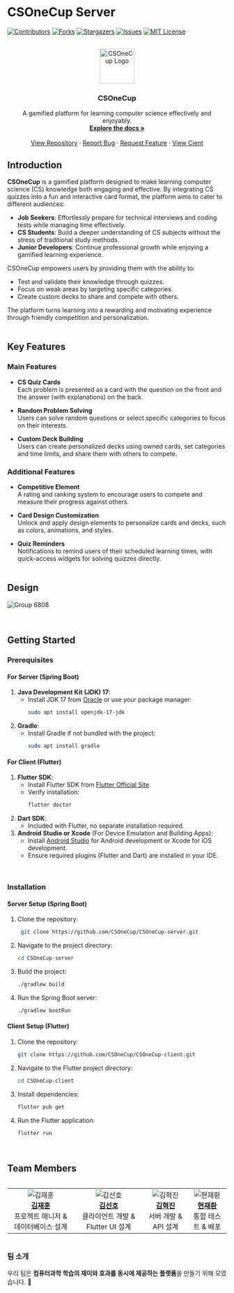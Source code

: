 # CSOneCup Server

[![Contributors][contributors-shield]][contributors-url]
[![Forks][forks-shield]][forks-url]
[![Stargazers][stars-shield]][stars-url]
[![Issues][issues-shield]][issues-url]
[![MIT License][license-shield]][license-url]  
<br />

<div align="center">
  <a href="https://github.com/CSOneCup/CSOneCup-server">
    <img src="https://github.com/user-attachments/assets/00e1c13f-1de7-48c7-80c5-ade20d515e92/image-removebg-preview.png" alt="CSOneCup Logo" width="80" height="80">
  </a>


  <h3 align="center">CSOneCup</h3>

  <p align="center">
    A gamified platform for learning computer science effectively and enjoyably.
    <br />
    <a href="https://github.com/CSOneCup/CSOneCup-server"><strong>Explore the docs »</strong></a>
    <br />
    <br />
    <a href="https://github.com/CSOneCup/CSOneCup-server">View Repository</a>
    ·
    <a href="https://github.com/CSOneCup/CSOneCup-server/issues/new?labels=bug&template=bug-report---.md">Report Bug</a>
    ·
    <a href="https://github.com/CSOneCup/CSOneCup-server/issues/new?labels=enhancement&template=feature-request---.md">Request Feature</a>
    ·
    <a href="https://github.com/CSOneCup/CSOneCup-client">View Cient</a>
  </p>
</div>


## Introduction

**CSOneCup** is a gamified platform designed to make learning computer science (CS) knowledge both engaging and effective. By integrating CS quizzes into a fun and interactive card format, the platform aims to cater to different audiences:

- **Job Seekers**: Effortlessly prepare for technical interviews and coding tests while managing time effectively.
- **CS Students**: Build a deeper understanding of CS subjects without the stress of traditional study methods.
- **Junior Developers**: Continue professional growth while enjoying a gamified learning experience.

CSOneCup empowers users by providing them with the ability to:
- Test and validate their knowledge through quizzes.
- Focus on weak areas by targeting specific categories.
- Create custom decks to share and compete with others.

The platform turns learning into a rewarding and motivating experience through friendly competition and personalization.  
<br />

## Key Features

### Main Features

- **CS Quiz Cards**  
  Each problem is presented as a card with the question on the front and the answer (with explanations) on the back.
  
- **Random Problem Solving**  
  Users can solve random questions or select specific categories to focus on their interests.

- **Custom Deck Building**  
  Users can create personalized decks using owned cards, set categories and time limits, and share them with others to compete.

### Additional Features

- **Competitive Element**  
  A rating and ranking system to encourage users to compete and measure their progress against others.

- **Card Design Customization**  
  Unlock and apply design elements to personalize cards and decks, such as colors, animations, and styles.

- **Quiz Reminders**  
  Notifications to remind users of their scheduled learning times, with quick-access widgets for solving quizzes directly.  
  <br />

## Design
![Group 6808](https://github.com/user-attachments/assets/87203829-677f-4868-9d6e-d7f494839e6f)

<br />

## Getting Started

### Prerequisites

#### For Server (Spring Boot)
1. **Java Development Kit (JDK) 17**:
   - Install JDK 17 from [Oracle](https://www.oracle.com/java/technologies/javase-jdk17-downloads.html) or use your package manager:
     ```sh
     sudo apt install openjdk-17-jdk
     ```
2. **Gradle**:
   - Install Gradle if not bundled with the project:
     ```sh
     sudo apt install gradle
     ```

#### For Client (Flutter)
1. **Flutter SDK**:
   - Install Flutter SDK from [Flutter Official Site](https://flutter.dev/docs/get-started/install).
   - Verify installation:
     ```sh
     flutter doctor
     ```
2. **Dart SDK**:
   - Included with Flutter, no separate installation required.
3. **Android Studio or Xcode** (For Device Emulation and Building Apps):
   - Install [Android Studio](https://developer.android.com/studio) for Android development or Xcode for iOS development.
   - Ensure required plugins (Flutter and Dart) are installed in your IDE.
<br />  

### Installation

#### Server Setup (Spring Boot)

1. Clone the repository:
   ```sh
    git clone https://github.com/CSOneCup/CSOneCup-server.git
   ```
2. Navigate to the project directory:
   ```sh
   cd CSOneCup-server
   ```
3. Build the project:
   ```sh
   ./gradlew build
   ```
4. Run the Spring Boot server:
   ```sh
   ./gradlew bootRun
   ```

#### Client Setup (Flutter)

1. Clone the repository:
   ```sh
   git clone https://github.com/CSOneCup/CSOneCup-client.git
   ```
2. Navigate to the Flutter project directory:
   ```sh
   cd CSOneCup-client
   ```
3. Install dependencies:
   ```sh
   flutter pub get
   ```
4. Run the Flutter application:
   ```sh
   flutter run
   ```
<br />  

## Team Members

<div style="overflow-x: auto; white-space: nowrap;">
  <table>
    <tr>
      <td align="center">
        <img src="https://avatars.githubusercontent.com/JHoon0214?s=60&v=4" alt="김재훈"><br>
        <a href="https://github.com/JHoon0214"><b>김재훈</b></a><br>
        프로젝트 매니저 & 데이터베이스 설계
      </td>
      <td align="center">
        <img src="https://avatars.githubusercontent.com/SHKim55?s=60&v=4" alt="김선호"><br>
        <a href="https://github.com/SHKim55"><b>김선호</b></a><br>
        클라이언트 개발 & Flutter UI 설계
      </td>
      <td align="center">
        <img src="https://avatars.githubusercontent.com/EpicFn?s=60&v=4" alt="김혁진"><br>
        <a href="https://github.com/EpicFn"><b>김혁진</b></a><br>
        서버 개발 & API 설계
      </td>
      <td align="center">
        <img src="https://avatars.githubusercontent.com/ja7811?s=60&v=4" alt="현재환"><br>
        <a href="https://github.com/ja7811"><b>현재환</b></a><br>
        통합 테스트 & 배포
      </td>
    </tr>
  </table>
</div>



### 팀 소개
우리 팀은 **컴퓨터과학 학습의 재미와 효과를 동시에 제공하는 플랫폼**을 만들기 위해 모였습니다. 💪



[contributors-shield]: https://img.shields.io/github/contributors/CSOneCup/CSOneCup-server.svg?style=for-the-badge
[contributors-url]: https://github.com/CSOneCup/CSOneCup-server/graphs/contributors
[forks-shield]: https://img.shields.io/github/forks/CSOneCup/CSOneCup-server.svg?style=for-the-badge
[forks-url]: https://github.com/CSOneCup/CSOneCup-server/network/members
[stars-shield]: https://img.shields.io/github/stars/CSOneCup/CSOneCup-server.svg?style=for-the-badge
[stars-url]: https://github.com/CSOneCup/CSOneCup-server/stargazers
[issues-shield]: https://img.shields.io/github/issues/CSOneCup/CSOneCup-server.svg?style=for-the-badge
[issues-url]: https://github.com/CSOneCup/CSOneCup-server/issues
[license-shield]: https://img.shields.io/github/license/CSOneCup/CSOneCup-server.svg?style=for-the-badge
[license-url]: https://github.com/CSOneCup/CSOneCup-server/blob/main/LICENSE
